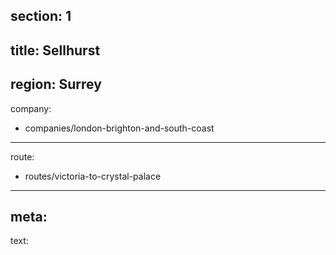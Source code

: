 section: 1
----
title: Sellhurst
----
region: Surrey
----
company:
- companies/london-brighton-and-south-coast
----
route:
- routes/victoria-to-crystal-palace
----
meta:
----
text: